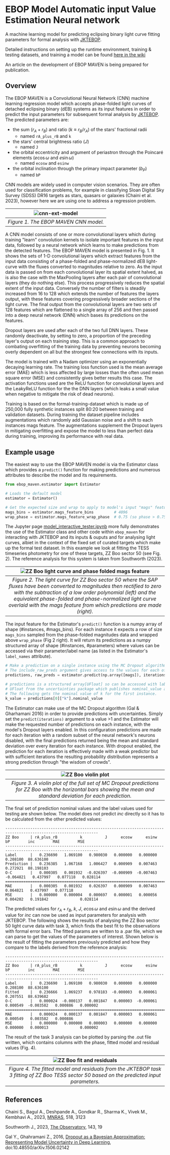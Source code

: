 # EBOP Model Automatic input Value Estimation Neural network
A machine learning model for predicting eclipsing binary light curve fitting parameters for
formal analysis with [JKTEBOP](https://www.astro.keele.ac.uk/jkt/codes/jktebop.html).

Detailed instructions on setting up the runtime environment, training & testing datasets,
and training a model can be found [here in the wiki](https://github.com/SteveOv/ebop_maven/wiki/setup-instructions)

An article on the development of EBOP MAVEN is being prepared for publication.

## Overview
The EBOP MAVEN is a Convolutional Neural Network (CNN) machine learning regression model
which accepts phase-folded light curves of detached eclipsing binary (dEB) systems as its
input features in order to predict the input parameters for subsequent formal analysis by
[JKTEBOP](https://www.astro.keele.ac.uk/jkt/codes/jktebop.html). The predicted parameters are:

- the sum ($r_A+r_B$) and ratio ($k \equiv r_B/r_A$) of the stars' fractional radii
  - named `rA_plus_rB` and `k`
- the stars' central brightness ratio ($J$)
  - named `J`
- the orbital eccentricity and argument of periastron through the Poincaré elements ($e\cos{\omega}$ and $e\sin{\omega}$)
  - named `ecosw` and `esinw`
- the orbital inclination through the primary impact parameter ($b_P$)
  - named `bP`

CNN models are widely used in computer vision scenarios. They are often used for classification
problems, for example in classifying Sloan Digital Sky Survey (SDSS) DR16 targets as stars, quasars
or galaxies (Chaini et al. 2023), however here we are using one to address a regression problem.

| ![cnn-ext-model](https://github.com/user-attachments/assets/210e53f2-901b-4a9b-b4c3-366c7dc57a40) |
| :-: |
| _Figure 1. The EBOP MAVEN CNN model._  |

A CNN model consists of one or more convolutional layers which during training "learn" convolution
kernels to isolate important features in the input data, followed by a neural network which learns
to make predictions from the detected features. The EBOP MAVEN model is presented in Fig. 1.
It shows the sets of 1-D convolutional layers which extract features from the input data consisting
of a phase-folded and phase-normalized dEB light-curve with the fluxes converted to magnitudes
relative to zero. As the input data is passed on from each convolutional layer its spatial extent
halved, as is also the case with the MaxPooling layers after each pair of convolutional layers
(they do nothing else). This process progressively reduces the spatial extent of the input data.
Conversely the number of filters is steadily increased from 16 to 128 which extends the number
of features the layers output, with these features covering progressively broader sections of the
light curve. The final output from the convolutional layers are two sets of 128 features
which are flattened to a single array of 256 and then passed into a deep neural network
(DNN) which bases its predictions on the features.

Dropout layers are used after each of the two full DNN layers. These randomly deactivate, by
setting to zero, a proportion of the preceding layer's output on each training step. This
is a common approach to combating overfitting of the training data by preventing neurons
becoming overly dependent on all but the strongest few connections with its inputs.

The model is trained with a Nadam optimizer using an exponentially decaying learning rate.
The training loss function used is the mean average error (MAE) which is less affected by large
losses than the often used mean square error (MSE) and consistently gives better results this case.
The activation functions used are the ReLU function for convolutional layers and the LeakyReLU
function for the the DNN layers (which leaks a small value when negative to mitigate the risk of
dead neurons).

Training is based on the formal-training-dataset which is made up of 250,000 fully synthetic
instances split 80:20 between training and validation datasets. During training the dataset
pipeline includes augmentations which randomly add Gaussian noise and a shift to each
instances mags feature. The augmentations supplement the Dropout layers in mitigating overfitting
and expose the model to less than perfect data during training, improving its performance
with real data.

## Example usage
The easiest way to use the EBOP MAVEN model is via the Estimator class which provides a `predict()`
function for making predictions and numerous attributes to describe the model and its requirements.
```python
from ebop_maven.estimator import Estimator

# Loads the default model
estimator = Estimator()

# Get the expected size and wrap to apply to model's input "mags" feature
mags_bins = estimator.mags_feature_bins         # 4096
wrap_phase = estimator.mags_feature_wrap_phase  # 0.75 (so phase > 0.75 is wrapped by -1)
```

The Jupyter page [model_interactive_tester.ipynb](./model_interactive_tester.ipynb) more fully
demonstrates the use of the Estimator class and other code within `ebop_maven` for interacting
with JKTEBOP and its inputs & ouputs and for analysing light curves, albiet in the context of the
fixed set of curated targets which make up the formal test dataset. In this example we look at
fitting the TESS timeseries photometry for one of these targets, ZZ Boo sector 50 (see Fig. 2).
The reference analysis for this system is taken from Southworth (2023).

| ![ZZ Boo light curve and phase folded mags feature](https://github.com/user-attachments/assets/22c381d5-3449-406b-b4bd-4c9f9b576ce7) |
| :-: |
| _Figure 2. The light curve for ZZ Boo sector 50 where the SAP fluxes have been converted to magnitudes then rectified to zero with the subtraction of a low order polynomial (left) and the equivalent phase-folded and phase-normalized light curve overlaid with the mags feature from which predictions are made (right)._  |

The input feature for the Estimator's `predict()` function is a numpy array of shape (#instances,
#mags_bins). For each instance it expects a row of size `mags_bins` sampled from the phase-folded
magnitudes data and wrapped above `wrap_phase` (Fig 2 right). It will return its predictions as
a numpy structured array of shape (#instances, #parameters) where values can be accessed via their
parameter/label name (as listed in the Estimator's `label_names` attribute).

```python
# Make a prediction on a single instance using the MC Dropout algorithm over 1000 iterations.
# The include_raw_preds argument gives access to the values for each of the iterations in raw_preds.
predictions, raw_preds = estimator.predict(np.array([mags]), iterations=1000, include_raw_preds=True)

# predictions is a structured array[UFloat] so can be accessed with label names. The dtype is
# UFloat from the uncertainties package which publishes nominal_value and std_dev attributes.
# The following gets the nominal value of k for the first instance.
k_value = predictions[0]["k"].nominal_value
```
The Estimator can make use of the MC Dropout algorithm (Gal & Gharhamani 2016) in order to provide
predictions with uncertainties. Simply set the `predict(iterations)` argument to a value >1 and the
Estimator will make the requested number of predictions on each instance, with the model's Dropout
layers enabled. In this configuration predictions are made for each iteration with a random subset
of the neural network's neurons disabled, with the final predictions returned being the mean and
standard deviation over every iteration for each instance. With dropout enabled, the prediction
for each iteration is effectively made with a weak predictor but with sufficient iterations the
resulting probability distribution represents a strong prediction through "the wisdom of crowds".

| ![ZZ Boo violin plot](https://github.com/user-attachments/assets/cc4ef9c7-9221-4881-abda-77aa514ad7d1) |
| :-: |
| _Figure 3. A violin plot of the full set of MC Dropout predictions for ZZ Boo with the horizontal bars showing the mean and standard deviation for each prediction._ |

The final set of prediction nominal values and the label values used for testing are shown below.
The model does not predict $inc$ directly so it has to be calculated from the other predicted values:
```text
---------------------------------------------------------------------------------------------------------------
ZZ Boo     | rA_plus_rB          k          J      ecosw      esinw         bP        inc        MAE        MSE
---------------------------------------------------------------------------------------------------------------
Label      |   0.236690   1.069100   0.980030   0.000000   0.000000   0.208100  88.636100
Prediction |   0.236385   1.067168   1.006427   0.000909   0.007463   0.272921  88.198103
O-C        |   0.000305   0.001932  -0.026397  -0.000909  -0.007463  -0.064821   0.437997   0.077118   0.028114
===============================================================================================================
MAE        |   0.000305   0.001932   0.026397   0.000909   0.007463   0.064821   0.437997   0.077118
MSE        |   0.000000   0.000004   0.000697   0.000001   0.000056   0.004202   0.191842              0.028114
```
 
The predicted values for $r_A+r_B$, $k$, $J$, $e\cos{\omega}$ and $e\sin{\omega}$ and the derived
value for $inc$ can now be used as input parameters for analysis with JKTEBOP. The following shows
the results of analysing the ZZ Boo sector 50 light curve data with task 3, which finds the best
fit to the observations with formal error bars. The fitted params are written to a .par file,
which we can parse to get the values of the parameters of interest.  Shown below is the result
of fitting the parameters previously predicted and how they compare to the labels derived from
the reference analysis:
```
---------------------------------------------------------------------------------------------------------------
ZZ Boo     | rA_plus_rB          k          J      ecosw      esinw         bP        inc        MAE        MSE
---------------------------------------------------------------------------------------------------------------
Label      |   0.236690   1.069100   0.980030   0.000000   0.000000   0.208100  88.636100
Fitted     |   0.236666   1.069237   0.978183  -0.000003   0.000061   0.207551  88.639682
O-C        |   0.000024  -0.000137   0.001847   0.000003  -0.000061   0.000549  -0.003582   0.000886   0.000002
===============================================================================================================
MAE        |   0.000024   0.000137   0.001847   0.000003   0.000061   0.000549   0.003582   0.000886
MSE        |   0.000000   0.000000   0.000003   0.000000   0.000000   0.000000   0.000013              0.000002
```

The result of the task 3 analysis can be plotted by parsing the .out file written, which contains
columns with the phase, fitted model and residual values (Fig. 4). 

| ![ZZ Boo fit and residuals](https://github.com/user-attachments/assets/03cdcf0e-89a6-48d3-8caa-38307c8d1dd6) |
| :-: |
| _Figure 4. The fitted model and residuals from the JKTEBOP task 3 fitting of ZZ Boo TESS sector 50 based on the predicted input parameters._ |


## References
Chaini S., Bagul A., Deshpande A., Gondkar R., Sharma K., Vivek M., Kembhavi A., 2023, [MNRAS](https://ui.adsabs.harvard.edu/abs/2023MNRAS.518.3123C), 518, 3123

Southworth J., 2023, [The Observatory](https://ui.adsabs.harvard.edu/abs/2023Obs...143...19S), 143, 19

Gal Y., Ghahramani Z., 2016, [Dropout as a Bayesian Approximation: Representing Model Uncertainty in Deep Learning](https://doi.org/10.48550/arXiv.1506.02142), doi:10.48550/arXiv.1506.02142